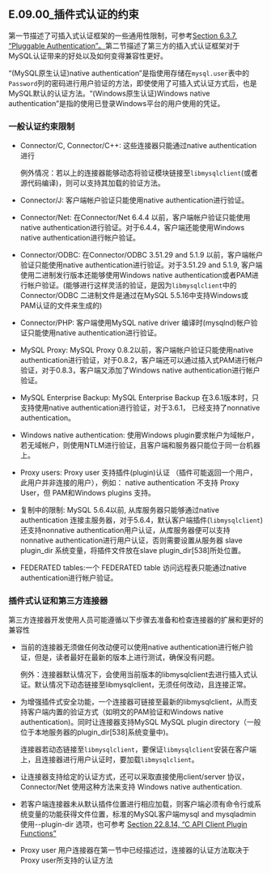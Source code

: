 ## E.09.00_插件式认证的约束
 
 第一节描述了可插入式认证框架的一些通用性限制，可参考[Section 6.3.7, “Pluggable Authentication”。](./06.03.07_Pluggable_Authentication.md)第二节描述了第三方的插入式认证框架对于MySQL认证带来的好处以及如何变得兼容性更好。
 
 “(MySQL原生认证)native authentication”是指使用存储在`mysql.user`表中的`Password`列的密码进行用户验证的方法，即使使用了可插入式认证方式后，也是MySQL默认的认证方法。“(Windows原生认证)Windows native authentication”是指的使用已登录Windows平台的用户使用的凭证。
 
### 一般认证约束限制 
 
* Connector/C, Connector/C++:  这些连接器只能通过native authentication进行
  
    例外情况：若以上的连接器能够动态将验证模块链接至`libmysqlclient`(或者源代码编译)，则可以支持其加载的验证方法。
 
* Connector/J: 客户端帐户验证只能使用native authentication进行验证。
 
* Connector/Net: 在Connector/Net 6.4.4 以前，客户端帐户验证只能使用native authentication进行验证。对于6.4.4，客户端还能使用Windows native authentication进行帐户验证。
 
* Connector/ODBC: 在Connector/ODBC 3.51.29 and 5.1.9 以前，客户端帐户验证只能使用native authentication进行验证。对于3.51.29 and 5.1.9, 客户端使用二进制发行版本还能够使用Windows native authentication或者PAM进行帐户验证。(能够进行这样灵活的验证，是因为`libmysqlclient`中的Connector/ODBC 二进制文件是通过在MySQL 5.5.16中支持Windows或PAM认证的文件来生成的)
 
* Connector/PHP: 客户端使用MySQL native driver 编译时(mysqlnd)帐户验证只能使用native authentication进行验证。

* MySQL Proxy: MySQL Proxy 0.8.2以前，客户端帐户验证只能使用native authentication进行验证，对于0.8.2，客户端还可以通过插入式PAM进行帐户验证，对于0.8.3，客户端又添加了Windows native authentication进行帐户验证。 
 
* MySQL Enterprise Backup: MySQL Enterprise Backup 在3.6.1版本时，只支持使用native authentication进行验证，对于3.6.1， 已经支持了nonnative authentication。

* Windows native authentication:  使用Windows plugin要求帐户为域帐户，若无域帐户，则使用NTLM进行验证，且客户端和服务器只能位于同一台机器上。 
 
* Proxy users: Proxy user 支持插件(plugin)认证 （插件可能返回一个用户，此用户并非连接的用户），例如： native authentication 不支持 Proxy User，但 PAM和Windows plugins 支持。
 
* 复制中的限制: MySQL 5.6.4以前, 从库服务器只能够通过native authentication 连接主服务器，对于5.6.4，默认客户端插件(`libmysqlclient`)还支持nonnative authentication用户认证，从库服务器便可以支持 nonnative authentication进行用户认证，否则需要设置从服务器 slave plugin_dir 系统变量，将插件文件放在slave plugin_dir[538]所处位置。
 
* FEDERATED tables:一个 FEDERATED table 访问远程表只能通过native authentication进行帐户验证。
 
 
### 插件式认证和第三方连接器
 
第三方连接器开发使用人员可能遵循以下步骤去准备和检查连接器的扩展和更好的兼容性
 
 * 当前的连接器无须做任何改动便可以使用native authentication进行帐户验证，但是，读者最好在最新的版本上进行测试，确保没有问题。
 
    例外：连接器默认情况下，会使用当前版本的libmysqlclient去进行插入式认证。默认情况下动态链接至libmysqlclient，无须任何改动，且连接正常。
 
 * 为增强插件式安全功能，一个连接器可链接至最新的libmysqlclient，从而支持客户端内置的验证方式（如明文的PAM验证和Windows native authentication)。同时让连接器支持MySQL MySQL plugin directory（一般位于本地服务器的plugin_dir[538]系统变量中)。
 
    连接器若动态链接至`libmysqlclient`，要保证`libmysqlclient`安装在客户端上，且连接器进行用户认证时，要加载`libmysqlclient`。

* 让连接器支持给定的认证方式，还可以采取直接使用client/server 协议， Connector/Net 使用这种方法来支持 Windows native authentication.
 
* 若客户端连接器未从默认插件位置进行相应加载，则客户端必须有命令行或系统变量的功能获得文件位置，标准的MySQL客户端mysql and mysqladmin 使用--plugin-dir 选项，也可参考 [Section 22.8.14, “C API Client Plugin Functions”](./22.08.04_Building_and_Running_C_API_Client_Programs.md)  
 
* Proxy user 用户连接器在第一节中已经描述过，连接器的认证方法取决于Proxy user所支持的认证方法
 
